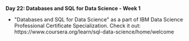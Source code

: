 <p><b>Day 22: Databases and SQL for Data Science - Week 1 </b></p>
<ul>
<li>
"Databases and SQL for Data Science" as a part of IBM Data Science Professional Certificate Specialization. Check it out: https://www.coursera.org/learn/sql-data-science/home/welcome
</li>
</ul>

